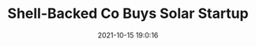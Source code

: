 ---
"title": "Shell-Backed Co Buys Solar Startup"
"date": "2021-10-15 19:0:16"
"feed_name": "RIGZONE"
"feed_website": "http://www.rigzone.com/"
"feed_rss": "http://www.rigzone.com/news/rss/rigzone_latest.aspx"
"link": "https://www.rigzone.com/news/wire/shellbacked_co_buys_solar_startup-15-oct-2021-166739-article/?rss=true"
"source": "None"
"file": "_posts/2021-1-1-7f9a7664736222fb0bb2ccb1adc595b3d362ea4b.md"
"accident": "0"
"drilling": "0"
"dead": "0"
"injured": "0"
"arrested": "0"
"place": "unknown place"
"where": "unknown site"
"causes": "unknown"
"place_uri": "unknown place"
---